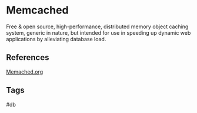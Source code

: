 # Memcached

Free & open source, high-performance, distributed memory object caching system, generic in nature, but intended for use in speeding up dynamic web applications by alleviating database load.  

## References
[Memached.org](http://memcached.org/)  

## Tags
#db
